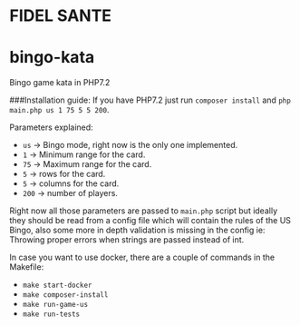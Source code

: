 FIDEL SANTE
================
# bingo-kata


Bingo game kata in PHP7.2

###Installation guide:
If you have PHP7.2 just run `composer install` and
`php main.php us 1 75 5 5 200`.

Parameters explained:
- `us` -> Bingo mode, right now is the only one implemented.
- `1` -> Minimum range for the card.
- `75` -> Maximum range for the card.
- `5` -> rows for the card.
- `5` -> columns for the card.
- `200` -> number of players.

Right now all those parameters are passed to `main.php` script but ideally they should
be read from a config file which will contain the rules of the US Bingo, also some more
in depth validation is missing in the config ie: Throwing proper errors when strings are passed
instead of int.

In case you want to use docker, there are a couple of commands in the Makefile:
- `make start-docker`
- `make composer-install`
- `make run-game-us`
- `make run-tests`